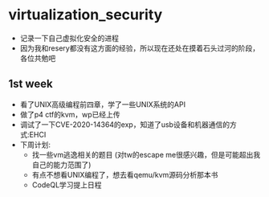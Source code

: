 # virtualization_security
- 记录一下自己虚拟化安全的进程
- 因为我和resery都没有这方面的经验，所以现在还处在摸着石头过河的阶段，各位共勉吧
## 1st week
- 看了UNIX高级编程前四章，学了一些UNIX系统的API
- 做了p4 ctf的kvm，wp已经上传
- 调试了一下CVE-2020-14364的exp，知道了usb设备和机器通信的方式:EHCI
- 下周计划:
  - 找一些vm逃逸相关的题目 (对tw的escape me很感兴趣，但是可能超出我自己的能力范围了)
  - 有点不想看UNIX编程了，想去看qemu/kvm源码分析那本书
  - CodeQL学习提上日程
